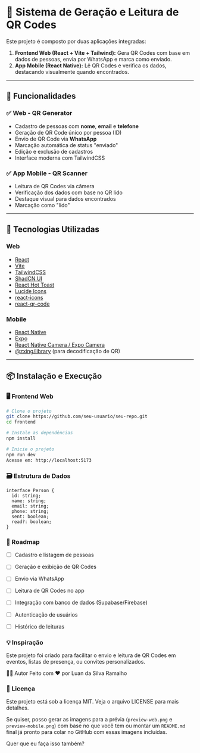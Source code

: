 # 📲 Sistema de Geração e Leitura de QR Codes

Este projeto é composto por duas aplicações integradas:

1. **Frontend Web (React + Vite + Tailwind):** Gera QR Codes com base em dados de pessoas, envia por WhatsApp e marca como enviado.
2. **App Mobile (React Native):** Lê QR Codes e verifica os dados, destacando visualmente quando encontrados.

---

## 🚀 Funcionalidades

### ✅ Web - QR Generator
- Cadastro de pessoas com **nome**, **email** e **telefone**
- Geração de QR Code único por pessoa (ID)
- Envio de QR Code via **WhatsApp**
- Marcação automática de status "enviado"
- Edição e exclusão de cadastros
- Interface moderna com TailwindCSS

### ✅ App Mobile - QR Scanner
- Leitura de QR Codes via câmera
- Verificação dos dados com base no QR lido
- Destaque visual para dados encontrados
- Marcação como "lido"

---

## 🧱 Tecnologias Utilizadas

### Web
- [React](https://reactjs.org/)
- [Vite](https://vitejs.dev/)
- [TailwindCSS](https://tailwindcss.com/)
- [ShadCN UI](https://ui.shadcn.com/)
- [React Hot Toast](https://react-hot-toast.com/)
- [Lucide Icons](https://lucide.dev/)
- [react-icons](https://react-icons.github.io/react-icons/)
- [react-qr-code](https://github.com/rosskhanas/react-qr-code)

### Mobile
- [React Native](https://reactnative.dev/)
- [Expo](https://expo.dev/)
- [React Native Camera / Expo Camera](https://docs.expo.dev/versions/latest/sdk/camera/)
- [@zxing/library](https://github.com/zxing-js/library) (para decodificação de QR)


---

## 📦 Instalação e Execução

### 🖥️ Frontend Web

```bash
# Clone o projeto
git clone https://github.com/seu-usuario/seu-repo.git
cd frontend

# Instale as dependências
npm install

# Inicie o projeto
npm run dev
Acesse em: http://localhost:5173
```

### 🗃️ Estrutura de Dados
```
interface Person {
  id: string;
  name: string;
  email: string;
  phone: string;
  sent: boolean;
  read?: boolean;
}
```

### 📌 Roadmap
 -[ ] Cadastro e listagem de pessoas

 -[ ] Geração e exibição de QR Codes

 -[ ] Envio via WhatsApp

 -[ ] Leitura de QR Codes no app

 -[ ] Integração com banco de dados (Supabase/Firebase)

 -[ ] Autenticação de usuários

 -[ ] Histórico de leituras

### 💡 Inspiração
Este projeto foi criado para facilitar o envio e leitura de QR Codes em eventos, listas de presença, ou convites personalizados.

🧑‍💻 Autor
Feito com ❤️ por Luan da Silva Ramalho

### 📄 Licença
Este projeto está sob a licença MIT. Veja o arquivo LICENSE para mais detalhes.

Se quiser, posso gerar as imagens para a prévia (`preview-web.png` e `preview-mobile.png`) com base no que você tem ou montar um `README.md` final já pronto para colar no GitHub com essas imagens incluídas.

Quer que eu faça isso também?
